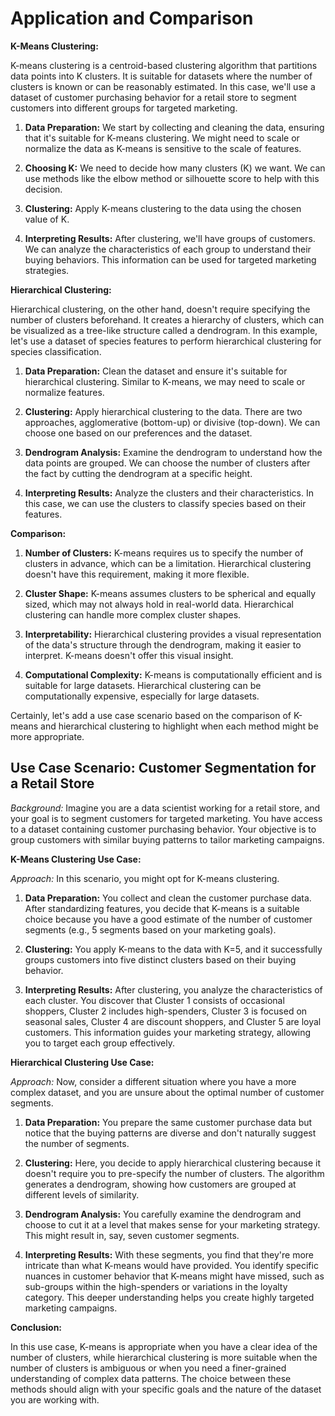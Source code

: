 #  **Application and Comparison**

**K-Means Clustering:**

K-means clustering is a centroid-based clustering algorithm that partitions data points into K clusters. It is suitable for datasets where the number of clusters is known or can be reasonably estimated. In this case, we'll use a dataset of customer purchasing behavior for a retail store to segment customers into different groups for targeted marketing.

1. **Data Preparation:** We start by collecting and cleaning the data, ensuring that it's suitable for K-means clustering. We might need to scale or normalize the data as K-means is sensitive to the scale of features.

2. **Choosing K:** We need to decide how many clusters (K) we want. We can use methods like the elbow method or silhouette score to help with this decision.

3. **Clustering:** Apply K-means clustering to the data using the chosen value of K.

4. **Interpreting Results:** After clustering, we'll have groups of customers. We can analyze the characteristics of each group to understand their buying behaviors. This information can be used for targeted marketing strategies.

**Hierarchical Clustering:**

Hierarchical clustering, on the other hand, doesn't require specifying the number of clusters beforehand. It creates a hierarchy of clusters, which can be visualized as a tree-like structure called a dendrogram. In this example, let's use a dataset of species features to perform hierarchical clustering for species classification.

1. **Data Preparation:** Clean the dataset and ensure it's suitable for hierarchical clustering. Similar to K-means, we may need to scale or normalize features.

2. **Clustering:** Apply hierarchical clustering to the data. There are two approaches, agglomerative (bottom-up) or divisive (top-down). We can choose one based on our preferences and the dataset.

3. **Dendrogram Analysis:** Examine the dendrogram to understand how the data points are grouped. We can choose the number of clusters after the fact by cutting the dendrogram at a specific height.

4. **Interpreting Results:** Analyze the clusters and their characteristics. In this case, we can use the clusters to classify species based on their features.

**Comparison:**

1. **Number of Clusters:** K-means requires us to specify the number of clusters in advance, which can be a limitation. Hierarchical clustering doesn't have this requirement, making it more flexible.

2. **Cluster Shape:** K-means assumes clusters to be spherical and equally sized, which may not always hold in real-world data. Hierarchical clustering can handle more complex cluster shapes.

3. **Interpretability:** Hierarchical clustering provides a visual representation of the data's structure through the dendrogram, making it easier to interpret. K-means doesn't offer this visual insight.

4. **Computational Complexity:** K-means is computationally efficient and is suitable for large datasets. Hierarchical clustering can be computationally expensive, especially for large datasets.

Certainly, let's add a use case scenario based on the comparison of K-means and hierarchical clustering to highlight when each method might be more appropriate.

## **Use Case Scenario: Customer Segmentation for a Retail Store**

*Background:*
Imagine you are a data scientist working for a retail store, and your goal is to segment customers for targeted marketing. You have access to a dataset containing customer purchasing behavior. Your objective is to group customers with similar buying patterns to tailor marketing campaigns.

**K-Means Clustering Use Case:**

*Approach:*
In this scenario, you might opt for K-means clustering.

1. **Data Preparation:** You collect and clean the customer purchase data. After standardizing features, you decide that K-means is a suitable choice because you have a good estimate of the number of customer segments (e.g., 5 segments based on your marketing goals).

2. **Clustering:** You apply K-means to the data with K=5, and it successfully groups customers into five distinct clusters based on their buying behavior.

3. **Interpreting Results:** After clustering, you analyze the characteristics of each cluster. You discover that Cluster 1 consists of occasional shoppers, Cluster 2 includes high-spenders, Cluster 3 is focused on seasonal sales, Cluster 4 are discount shoppers, and Cluster 5 are loyal customers. This information guides your marketing strategy, allowing you to target each group effectively.

**Hierarchical Clustering Use Case:**

*Approach:*
Now, consider a different situation where you have a more complex dataset, and you are unsure about the optimal number of customer segments.

1. **Data Preparation:** You prepare the same customer purchase data but notice that the buying patterns are diverse and don't naturally suggest the number of segments.

2. **Clustering:** Here, you decide to apply hierarchical clustering because it doesn't require you to pre-specify the number of clusters. The algorithm generates a dendrogram, showing how customers are grouped at different levels of similarity.

3. **Dendrogram Analysis:** You carefully examine the dendrogram and choose to cut it at a level that makes sense for your marketing strategy. This might result in, say, seven customer segments.

4. **Interpreting Results:** With these segments, you find that they're more intricate than what K-means would have provided. You identify specific nuances in customer behavior that K-means might have missed, such as sub-groups within the high-spenders or variations in the loyalty category. This deeper understanding helps you create highly targeted marketing campaigns.

**Conclusion:**

In this use case, K-means is appropriate when you have a clear idea of the number of clusters, while hierarchical clustering is more suitable when the number of clusters is ambiguous or when you need a finer-grained understanding of complex data patterns. The choice between these methods should align with your specific goals and the nature of the dataset you are working with.